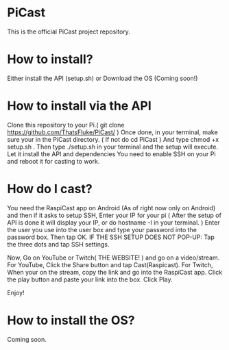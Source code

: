 # PiCast
This is the official PiCast project repository.

# How to install?
Either install the API (setup.sh) or Download the OS (Coming soon!)

# How to install via the API
Clone this repository to your Pi.( git clone https://github.com/ThatsFluke/PiCast/ ) Once done, in your terminal, make sure your in the PiCast directory. ( If not do cd PiCast ) And type chmod +x setup.sh . Then type ./setup.sh in your terminal and the setup will execute. Let it install the API and dependencies  You need to enable SSH on your Pi and reboot it for casting to work.

# How do I cast? 
You need the RaspiCast app on Android (As of right now only on Android) and then if it asks to setup SSH, Enter your IP for your pi ( After the setup of API is done it will display your IP, or do hostname -I in your terminal. ) Enter the user you use into the user box and type your password into the password box. Then tap OK. IF THE SSH SETUP DOES NOT POP-UP: Tap the three dots and tap SSH settings.

Now, Go on YouTube or Twitch( THE WEBSITE! ) and go on a video/stream. For YouTube, Click the Share button and tap Cast(Raspicast).
For Twitch, When your on the stream, copy the link and go into the RaspiCast app. Click the play button and paste your link into the box. Click Play.

Enjoy!

# How to install the OS?
Coming soon.
